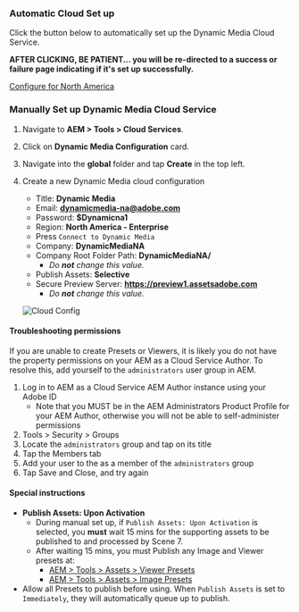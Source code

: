 
### Automatic Cloud Set up

Click the button below to automatically set up the Dynamic Media Cloud Service.

**AFTER CLICKING, BE PATIENT... you will be re-directed to a success or failure page indicating if it's set up successfully.**

<a href="/apps/demo-utils/instructions/dynamic-media.install.html?id=na" class="button">Configure for North America</a>

### Manually Set up Dynamic Media Cloud Service

1. Navigate to **AEM > Tools > Cloud Services**.
2. Click on **Dynamic Media Configuration** card.
3. Navigate into the **global** folder and tap **Create** in the top left.
4. Create a new Dynamic Media cloud configuration
    * Title: **Dynamic Media**
    * Email: **dynamicmedia-na@adobe.com**
    * Password: **$Dynamicna1**
    * Region: **North America - Enterprise**
    * Press `Connect to Dynamic Media`
    * Company: **DynamicMediaNA**
    * Company Root Folder Path: **DynamicMediaNA/**
        * *Do **not** change this value.*
    * Publish Assets: **Selective**
    * Secure Preview Server: **https://preview1.assetsadobe.com**
        * *Do **not** change this value.*

    ![Cloud Config](./dynamic-media/images/cloud-config.png)

#### Troubleshooting permissions

If you are unable to create Presets or Viewers, it is likely you do not have the property permissions on your AEM as a Cloud Service Author.
To resolve this, add yourself to the `administrators` user group in AEM.

1. Log in to AEM as a Cloud Service AEM Author instance using your Adobe ID
    + Note that you MUST be in the AEM Administrators Product Profile for your AEM Author, otherwise you will not be able to self-administer permissions
1. Tools > Security > Groups
1. Locate the `administrators` group and tap on its title
1. Tap the Members tab
1. Add your user to the as a member of the `administrators` group
1. Tap Save and Close, and try again


#### Special instructions

* **Publish Assets: Upon Activation**
    * During manual set up, if `Publish Assets: Upon Activation` is selected, you **must** wait 15 mins for the supporting assets to be published to and processed by Scene 7.
    * After waiting 15 mins, you must Publish any Image and Viewer presets at:
        * <a href="/mnt/overlay/dam/gui/content/s7dam/viewerpresets/viewerpresets.html" target="_blank">AEM > Tools > Assets > Viewer Presets</a>
        * <a href="/mnt/overlay/dam/gui/content/s7dam/imagepresets/imagepresets.html" target="_blank">AEM > Tools > Assets > Image Presets</a>
* Allow all Presets to publish before using. When `Publish Assets` is set to `Immediately`, they will automatically queue up to publish.